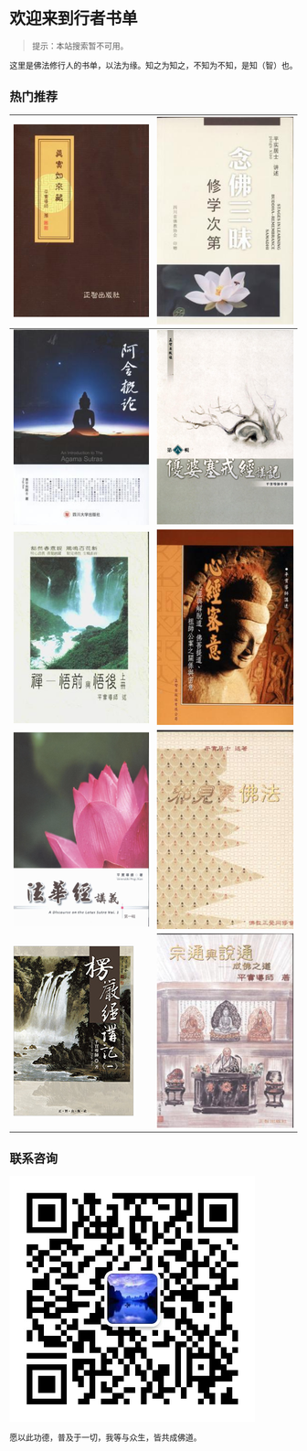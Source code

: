 # 欢迎来到行者书单

> 提示：本站搜索暂不可用。

这里是佛法修行人的书单，以法为缘。知之为知之，不知为不知，是知（智）也。

## 热门推荐

![真实如来藏](img/zhenshirulaizang.jpg)|![念佛三昧修学次第](img/nianfosanmeixiuxuecidi.jpg)
---|---
![阿含概论](img/ahangailun.jpg)|![优婆塞戒经讲记](img/youposaijiejingjiangji.jpg)
![禅-悟前与悟后](img/chanwuqianyuwuhou.jpg)|![心经密意](img/xinjingmiyi.jpg)
![法华经讲义](img/fahuajingjiangyi.jpg)|![邪见与佛法](img/xiejianyufofa.jpg)
![楞严经讲记](img/lengyanjingjiangji2.jpg)|![宗通与说通](img/zongtongyushuotong.jpg)

## 联系咨询

![联系我](img/wx_qrcode.jpg)

愿以此功德，普及于一切，我等与众生，皆共成佛道。
